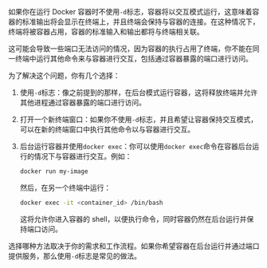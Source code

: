 如果你在运行 Docker 容器时不使用`-d`标志，容器将以交互模式运行，这意味着容器的标准输出将会显示在终端上，并且终端会保持与容器的连接。在这种情况下，终端将被容器占用，容器的标准输入和输出都将与终端相关联。

这可能会导致一些端口无法访问的情况，因为容器的执行占用了终端，你不能在同一终端中运行其他命令来与容器进行交互，包括通过容器暴露的端口进行访问。

为了解决这个问题，你有几个选择：

1. 使用`-d`标志：像之前提到的那样，在后台模式运行容器，这将释放终端并允许其他进程通过容器暴露的端口进行访问。

2. 打开一个新终端窗口：如果你不使用`-d`标志，并且希望让容器保持交互模式，可以在新的终端窗口中执行其他命令以与容器进行交互。

3. 后台运行容器并使用`docker exec`：你可以使用`docker exec`命令在容器后台运行的情况下与容器进行交互。例如：

   ```bash
   docker run my-image
   ```

   然后，在另一个终端中运行：

   ```bash
   docker exec -it <container_id> /bin/bash
   ```

   这将允许你进入容器的 shell，以便执行命令，同时容器仍然在后台运行并保持端口访问。

选择哪种方法取决于你的需求和工作流程。如果你希望容器在后台运行并通过端口提供服务，那么使用`-d`标志是常见的做法。